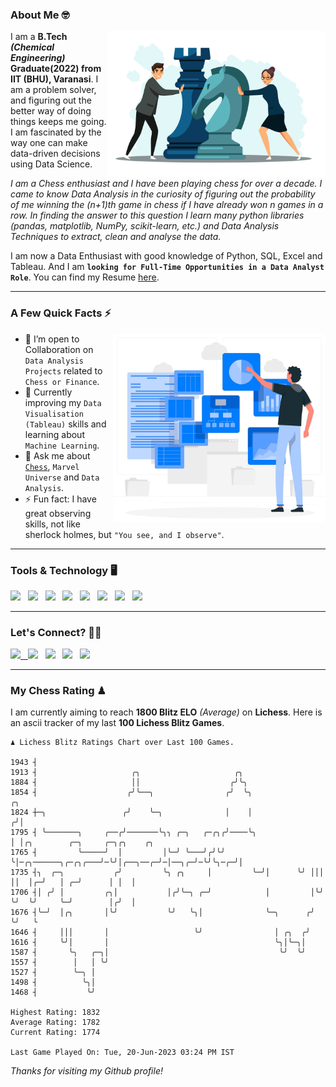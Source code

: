 ### About Me 🤓
<img align="right" alt="Coding" width="350" src="https://github.com/Laxman-Lakhan/Laxman-Lakhan/blob/master/Assets/Chess_Vector.jpg">   

I am a **B.Tech** _**(Chemical Engineering)**_ **Graduate(2022) from IIT (BHU), Varanasi**. I am a problem solver, and figuring out the better way of doing things keeps me going. I am fascinated by the way one can make data-driven decisions using Data Science. 

_I am a Chess enthusiast and I have been playing chess for over a decade. I came to know Data Analysis in the curiosity of figuring out the probability of me winning the (n+1)th game in chess if I have already won n games in a row. In finding the answer to this question I learn many python libraries (pandas, matplotlib, NumPy, scikit-learn, etc.) and Data Analysis Techniques to extract, clean and analyse the data._

I am now a Data Enthusiast with good knowledge of Python, SQL, Excel and Tableau. And I am **`looking for Full-Time Opportunities in a Data Analyst Role`**. You can find my Resume
 [here](https://drive.google.com/file/d/1UIOoogRLj5eGQFQBkuvMmTISZVdl2Ok7/view?usp=sharing).


---

### A Few Quick Facts ⚡️
<img align="right" alt="Coding" width="340" src="https://github.com/Laxman-Lakhan/Laxman-Lakhan/blob/master/Assets/Data_Vector.jpg">   

- 🤝 I’m open to Collaboration on `Data Analysis Projects` related to `Chess or Finance`.
- 📖 Currently improving my `Data Visualisation (Tableau)` skills and learning about `Machine Learning`.
- 💬 Ask me about [`Chess`](https://lichess.org/@/YourKingIsInDanger), `Marvel Universe` and `Data Analysis`.
- ⚡️ Fun fact: I have great observing skills, not like sherlock holmes, but `"You see, and I observe"`.

---
### Tools & Technology 🖥

<img src="https://img.shields.io/badge/Python-white?logo=Python&logoColor=ColorName&style=ShieldStyle" /> &nbsp;
<img src="https://img.shields.io/badge/MySQL-white?logo=MySQL&logoColor=ColorName&style=ShieldStyle" /> &nbsp;
<img src="https://img.shields.io/badge/Tableau-white?logo=Tableau&logoColor=ColorName&style=ShieldStyle" /> &nbsp;
<img src="https://img.shields.io/badge/Excel-white?logo=Microsoft+Excel&logoColor=196F3D&style=ShieldStyle" /> &nbsp;
<img src="https://img.shields.io/badge/Jupyter-white?logo=Jupyter&logoColor=ColorName&style=ShieldStyle" /> &nbsp;
<img src="https://img.shields.io/badge/pandas-white?logo=Pandas&logoColor=000080&style=ShieldStyle" /> &nbsp;
<img src="https://img.shields.io/badge/numpy-white?logo=Numpy&logoColor=85C1E9&style=ShieldStyle" /> &nbsp;
<img src="https://img.shields.io/badge/scikit learn-white?logo=Scikit+Learn&logoColor=ColorName&style=ShieldStyle" /> &nbsp;



---

### Let's Connect? 🫳🏻

<a href="mailto:laxmansingh.lakhan@gmail.com"> <img src="https://img.icons8.com/fluent/48/000000/gmail.png" width="3.5%"/> &nbsp;
[<img src="https://img.icons8.com/color/48/000000/linkedin.png" width="3.5%"/>](https://www.linkedin.com/in/laxman-lakhan/)  &nbsp;
[<img src="https://img.icons8.com/fluent/48/000000/facebook-new.png" width="3.5%"/>](https://www.facebook.com/s.laxmanlakhan/)  &nbsp;
[<img src="https://img.icons8.com/fluent/48/000000/instagram-new.png" width="3.5%"/>](https://www.instagram.com/laxman.lakhan/)  &nbsp;
[<img src="https://img.icons8.com/color/48/000000/twitter.png" width="3.5%"/>](https://twitter.com/laxman__lakhan)  &nbsp;

 ---
  
### My Chess Rating ♟
  
I am currently aiming to reach **1800 Blitz ELO** *(Average)* on **Lichess**. Here is an ascii tracker of my last **100 Lichess Blitz Games**.

  ```
  ♟︎ 𝙻𝚒𝚌𝚑𝚎𝚜𝚜 𝙱𝚕𝚒𝚝𝚣 𝚁𝚊𝚝𝚒𝚗𝚐𝚜 𝙲𝚑𝚊𝚛𝚝 𝚘𝚟𝚎𝚛 𝙻𝚊𝚜𝚝 𝟷00 𝙶𝚊𝚖𝚎𝚜.
  
1943 ┤
1913 ┤                     ╭╮                     ╭╮
1884 ┤                     ││                    ╭╯╰╮
1854 ┤                    ╭╯╰──╮                ╭╯  ╰╮                    ╭╮
1824 ┼─╮                 ╭╯    ╰─╮              │    │                   ╭╯│
1795 ┤ ╰───────╮     ╭──╭╯───────╰╮╮ ╭─╮   ╭─╭╮╭╯────╰╮                  │ │╭╮        ╭─╮     ╭─╮╭╮    ╭╮
1765 ┤         ╰─────╯  │         │╰─╯ ╰───╯╭╯╰╯     ╰│─╭╮──────╮╭─╭╮╭───╯─╰╯│╭──╮──╭─╯─│──╮╭─╯─╰╯╰╮─╭─╯│
1735 ┤╮  ╭─╮           ╭╯         ╰╮ ╭╮     │         ╰─╯│      ╰╯ │││       ││  │╭─╯   │ ╭─╯      │ │  │
1706 ┤│ ╭╯ │         ╭╮│           │╭╯╰─╮ ╭─╯            │         │╰╯       ╰╯  ╰╯     ╰─╯        │╭╯  │
1676 ┤╰─╯  │╭╮       │╰╯           ╰╯   ╰╮│              ╰─╮      ╭╯                               ╰╯   ╰
1646 ┤     │││       │                   ╰╯                │ ╭╮  ╭╯
1616 ┤     ╰╯│       │                                     ╰╮│╰─╮│
1587 ┤       ╰╮   ╭─╮│                                      ╰╯  ╰╯
1557 ┤        │   │ ╰╯
1527 ┤        ╰─╮ │
1498 ┤          ╰╮│
1468 ┤           ╰╯ 

Highest Rating: 1832
Average Rating: 1782
Current Rating: 1774 

Last Game Played On: Tue, 20-Jun-2023 03:24 PM IST
  ```
  
  
*Thanks for visiting my Github profile!*
